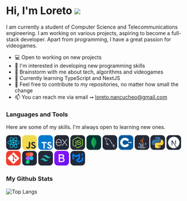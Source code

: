 # Hi, I'm Loreto <img src="https://i.pinimg.com/originals/80/7b/5c/807b5c4b02e765bb4930b7c66662ef4b.gif" width="60"></img>

I am currently a student of Computer Science and Telecommunications engineering. I am working on various projects, aspiring to become a full-stack developer. Apart from programming, I have a great passion for videogames.

- 💻 Open to working on new projects
- 👀 I'm interested in developing new programming skills
- 💬 Brainstorm with me about tech, algorithms and videogames
- 🌱 Currently learning TypeScript and NextJS
- 🚀 Feel free to contribute to my repositories, no matter how small the change
- 📫 You can reach me via email ➞ loreto.nancucheo@gmail.com

### Languages and Tools

Here are some of my skills. I'm always open to learning new ones.

<p align='left'>
<a href='' target='_blank'><img src='https://raw.githubusercontent.com/tandpfun/skill-icons/59059d9d1a2c092696dc66e00931cc1181a4ce1f/icons/React-Dark.svg' height='40' alt=''/></a>
<a href='' target='_blank'><img src='https://raw.githubusercontent.com/tandpfun/skill-icons/59059d9d1a2c092696dc66e00931cc1181a4ce1f/icons/JavaScript.svg' height='40'/></a>
<a href='' target='_blank'><img src='https://raw.githubusercontent.com/tandpfun/skill-icons/59059d9d1a2c092696dc66e00931cc1181a4ce1f/icons/TypeScript.svg' height='40'/></a>
<a href='' target='_blank'><img src='https://raw.githubusercontent.com/tandpfun/skill-icons/59059d9d1a2c092696dc66e00931cc1181a4ce1f/icons/ExpressJS-Dark.svg' height='40'/></a>
<a href='' target='_blank'><img src='https://raw.githubusercontent.com/tandpfun/skill-icons/59059d9d1a2c092696dc66e00931cc1181a4ce1f/icons/NodeJS-Dark.svg' height='40'/></a>
<a href='' target='_blank'><img src='https://raw.githubusercontent.com/tandpfun/skill-icons/59059d9d1a2c092696dc66e00931cc1181a4ce1f/icons/MongoDB.svg' height='40'/></a>
<a href='' target='_blank'><img src='https://raw.githubusercontent.com/tandpfun/skill-icons/59059d9d1a2c092696dc66e00931cc1181a4ce1f/icons/MySQL-Dark.svg' height='40'/></a>
<a href='' target='_blank'><img src='https://raw.githubusercontent.com/tandpfun/skill-icons/59059d9d1a2c092696dc66e00931cc1181a4ce1f/icons/CPP.svg' height='40'/></a>
<a href='' target='_blank'><img src='https://raw.githubusercontent.com/tandpfun/skill-icons/59059d9d1a2c092696dc66e00931cc1181a4ce1f/icons/Java-Dark.svg' height='40'/></a>
<a href='' target='_blank'><img src='https://raw.githubusercontent.com/tandpfun/skill-icons/59059d9d1a2c092696dc66e00931cc1181a4ce1f/icons/Python-Dark.svg' height='40'/></a>
<a href='' target='_blank'><img src='https://raw.githubusercontent.com/tandpfun/skill-icons/59059d9d1a2c092696dc66e00931cc1181a4ce1f/icons/NextJS-Dark.svg' height='40'/></a>
<a href='' target='_blank'><img src='https://raw.githubusercontent.com/tandpfun/skill-icons/59059d9d1a2c092696dc66e00931cc1181a4ce1f/icons/Git.svg' height='40'/></a>
<a href='' target='_blank'><img src='https://raw.githubusercontent.com/tandpfun/skill-icons/59059d9d1a2c092696dc66e00931cc1181a4ce1f/icons/Figma-Dark.svg' height='40'/></a>
<a href='' target='_blank'><img src='https://raw.githubusercontent.com/tandpfun/skill-icons/59059d9d1a2c092696dc66e00931cc1181a4ce1f/icons/TailwindCSS-Dark.svg' height='40'/></a>
<a href='' target='_blank'><img src='https://raw.githubusercontent.com/tandpfun/skill-icons/59059d9d1a2c092696dc66e00931cc1181a4ce1f/icons/Bootstrap.svg' height='40'/></a>
<a href='' target='_blank'><img src='https://raw.githubusercontent.com/tandpfun/skill-icons/59059d9d1a2c092696dc66e00931cc1181a4ce1f/icons/MaterialUI-Dark.svg' height='40'/></a>

### My Github Stats

![Top Langs](https://github-readme-stats.vercel.app/api/top-langs/?username=loretito&layout=compact&theme=dark&hide_border=true)


